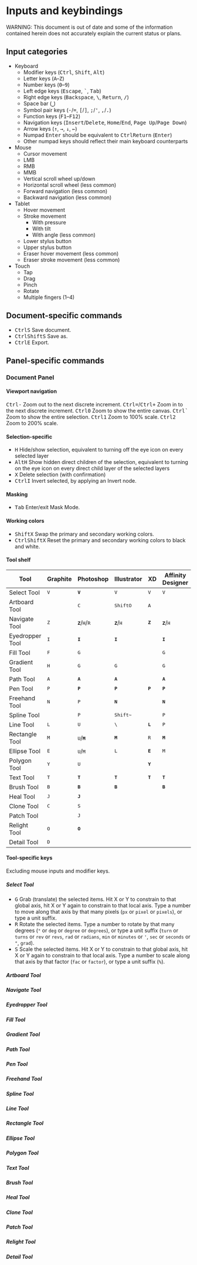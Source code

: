 # Inputs and keybindings

WARNING: This document is out of date and some of the information contained herein does not accurately explain the current status or plans.

## Input categories

- Keyboard
	- Modifier keys (<kbd>Ctrl</kbd>, <kbd>Shift</kbd>, <kbd>Alt</kbd>)
	- Letter keys (<kbd>A</kbd>–<kbd>Z</kbd>)
	- Number keys (<kbd>0</kbd>–<kbd>9</kbd>)
	- Left edge keys (<kbd>Escape</kbd>, <kbd>\`</kbd>, <kbd>Tab</kbd>)
	- Right edge keys (<kbd>Backspace</kbd>, <kbd>\\</kbd>, <kbd>Return</kbd>, <kbd>/</kbd>)
	- Space bar (<kbd>⎵</kbd>)
	- Symbol pair keys (<kbd>-</kbd>/<kbd>=</kbd>, <kbd>\[</kbd>/<kbd>\]</kbd>, <kbd>;</kbd>/<kbd>'</kbd>, <kbd>,</kbd>/<kbd>.</kbd>)
	- Function keys (<kbd>F1</kbd>–<kbd>F12</kbd>)
	- Navigation keys (<kbd>Insert</kbd>/<kbd>Delete</kbd>, <kbd>Home</kbd>/<kbd>End</kbd>, <kbd>Page Up</kbd>/<kbd>Page Down</kbd>)
	- Arrow keys (<kbd>↑</kbd>, <kbd>→</kbd>, <kbd>↓</kbd>, <kbd>←</kbd>)
	- Numpad <kbd>Enter</kbd> should be equivalent to <kbd>Ctrl</kbd><kbd>Return</kbd> (<kbd>Enter</kbd>)
	- Other numpad keys should reflect their main keyboard counterparts
- Mouse
	- Cursor movement
	- LMB
	- RMB
	- MMB
	- Vertical scroll wheel up/down
	- Horizontal scroll wheel (less common)
	- Forward navigation (less common)
	- Backward navigation (less common)
- Tablet
	- Hover movement
	- Stroke movement
		- With pressure
		- With tilt
		- With angle (less common)
	- Lower stylus button
	- Upper stylus button
	- Eraser hover movement (less common)
	- Eraser stroke movement (less common)
- Touch
	- Tap
	- Drag
	- Pinch
	- Rotate
	- Multiple fingers (1–4)

## Document-specific commands

- <kbd>Ctrl</kbd><kbd>S</kbd> Save document.
- <kbd>Ctrl</kbd><kbd>Shift</kbd><kbd>S</kbd> Save as.
- <kbd>Ctrl</kbd><kbd>E</kbd> Export.

## Panel-specific commands

### Document Panel

#### Viewport navigation

<kbd>Ctrl</kbd><kbd>-</kbd> Zoom out to the next discrete increment.
<kbd>Ctrl</kbd><kbd>=</kbd>/<kbd>Ctrl</kbd><kbd>+</kbd> Zoom in to the next discrete increment.
<kbd>Ctrl</kbd><kbd>0</kbd> Zoom to show the entire canvas.
<kbd>Ctrl</kbd><kbd>`</kbd> Zoom to show the entire selection.
<kbd>Ctrl</kbd><kbd>1</kbd> Zoom to 100% scale.
<kbd>Ctrl</kbd><kbd>2</kbd> Zoom to 200% scale.

#### Selection-specific

- <kbd>H</kbd> Hide/show selection, equivalent to turning off the eye icon on every selected layer
- <kbd>Alt</kbd><kbd>H</kbd> Show hidden direct children of the selection, equivalent to turning on the eye icon on every direct child layer of the selected layers
- <kbd>X</kbd> Delete selection (with confirmation)
- <kbd>Ctrl</kbd><kbd>I</kbd> Invert selected, by applying an Invert node.

#### Masking

- <kbd>Tab</kbd> Enter/exit Mask Mode.

#### Working colors

- <kbd>Shift</kbd><kbd>X</kbd> Swap the primary and secondary working colors.
- <kbd>Ctrl</kbd><kbd>Shift</kbd><kbd>X</kbd> Reset the primary and secondary working colors to black and white.

#### Tool shelf

| Tool            | Graphite     | Photoshop                                  | Illustrator                   | XD               | Affinity Designer             | Inkscape | Gimp     |
| --------------- | ------------ | ------------------------------------------ | ----------------------------- | ---------------- | ----------------------------- | -------- | -------- |
Select Tool       | <kbd>V</kbd> | **<kbd>V</kbd>**                           | <kbd>V</kbd>                  | <kbd>V</kbd>     | <kbd>V</kbd>                  |          |          |
Artboard Tool     | <kbd> </kbd> | <kbd>C</kbd>                               | <kbd>Shift</kbd><kbd>O</kbd>  | <kbd>A</kbd>     |                               |          |          |
Navigate Tool     | <kbd>Z</kbd> | **<kbd>Z</kbd>**/<kbd>H</kbd>/<kbd>R</kbd> | **<kbd>Z</kbd>**/<kbd>H</kbd> | **<kbd>Z</kbd>** | **<kbd>Z</kbd>**/<kbd>H</kbd> |          |          |
Eyedropper Tool   | <kbd>I</kbd> | **<kbd>I</kbd>**                           | **<kbd>I</kbd>**              |                  | **<kbd>I</kbd>**              |          |          |
Fill Tool         | <kbd>F</kbd> | <kbd>G</kbd>                               |                               |                  | <kbd>G</kbd>                  |          |          |
Gradient Tool     | <kbd>H</kbd> | <kbd>G</kbd>                               | <kbd>G</kbd>                  |                  | <kbd>G</kbd>                  |          |          |
Path Tool         | <kbd>A</kbd> | **<kbd>A</kbd>**                           | **<kbd>A</kbd>**              |                  | **<kbd>A</kbd>**              |          |          |
Pen Tool          | <kbd>P</kbd> | **<kbd>P</kbd>**                           | **<kbd>P</kbd>**              | **<kbd>P</kbd>** | **<kbd>P</kbd>**              |          |          |
Freehand Tool     | <kbd>N</kbd> | <kbd>P</kbd>                               | **<kbd>N</kbd>**              |                  | **<kbd>N</kbd>**              |          |          |
Spline Tool       | <kbd> </kbd> | <kbd>P</kbd>                               | <kbd>Shift</kbd><kbd>~</kbd>  |                  | <kbd>P</kbd>                  |          |          |
Line Tool         | <kbd>L</kbd> | <kbd>U</kbd>                               | <kbd>\\</kbd>                 | **<kbd>L</kbd>** | <kbd>P</kbd>                  |          |          |
Rectangle Tool    | <kbd>M</kbd> | <kbd>U</kbd>/**<kbd>M</kbd>**              | **<kbd>M</kbd>**              | <kbd>R</kbd>     | **<kbd>M</kbd>**              |          |          |
Ellipse Tool      | <kbd>E</kbd> | <kbd>U</kbd>/<kbd>M</kbd>                  | <kbd>L</kbd>                  | **<kbd>E</kbd>** | <kbd>M</kbd>                  |          |          |
Polygon Tool      | <kbd>Y</kbd> | <kbd>U</kbd>                               |                               | **<kbd>Y</kbd>** |                               |          |          |
Text Tool         | <kbd>T</kbd> | **<kbd>T</kbd>**                           | **<kbd>T</kbd>**              | **<kbd>T</kbd>** | **<kbd>T</kbd>**              |          |          |
Brush Tool        | <kbd>B</kbd> | **<kbd>B</kbd>**                           | **<kbd>B</kbd>**              |                  | **<kbd>B</kbd>**              |          |          |
Heal Tool         | <kbd>J</kbd> | **<kbd>J</kbd>**                           |                               |                  |                               |          |          |
Clone Tool        | <kbd>C</kbd> | <kbd>S</kbd>                               |                               |                  |                               |          |          |
Patch Tool        | <kbd> </kbd> | <kbd>J</kbd>                               |                               |                  |                               |          |          |
Relight Tool      | <kbd>O</kbd> | **<kbd>O</kbd>**                           |                               |                  |                               |          |          |
Detail Tool       | <kbd>D</kbd> |                                            |                               |                  |                               |          |          |

#### Tool-specific keys

Excluding mouse inputs and modifier keys.

##### Select Tool

- <kbd>G</kbd> Grab (translate) the selected items. Hit X or Y to constrain to that global axis, hit X or Y again to constrain to that local axis. Type a number to move along that axis by that many pixels (`px` or `pixel` or `pixels`), or type a unit suffix.
- <kbd>R</kbd> Rotate the selected items. Type a number to rotate by that many degrees (`°` or `deg` or `degree` or `degrees`), or type a unit suffix (`turn` or `turns` or `rev` or `revs`, `rad` or `radians`, `min` or `minutes` or `'`, `sec` or `seconds` or `"`, `grad`).
- <kbd>S</kbd> Scale the selected items. Hit X or Y to constrain to that global axis, hit X or Y again to constrain to that local axis. Type a number to scale along that axis by that factor (`fac` or `factor`), or type a unit suffix (`%`).

##### Artboard Tool

##### Navigate Tool

##### Eyedropper Tool

##### Fill Tool

##### Gradient Tool

##### Path Tool

##### Pen Tool

##### Freehand Tool

##### Spline Tool

##### Line Tool

##### Rectangle Tool

##### Ellipse Tool

##### Polygon Tool

##### Text Tool

##### Brush Tool

##### Heal Tool

##### Clone Tool

##### Patch Tool

##### Relight Tool

##### Detail Tool
